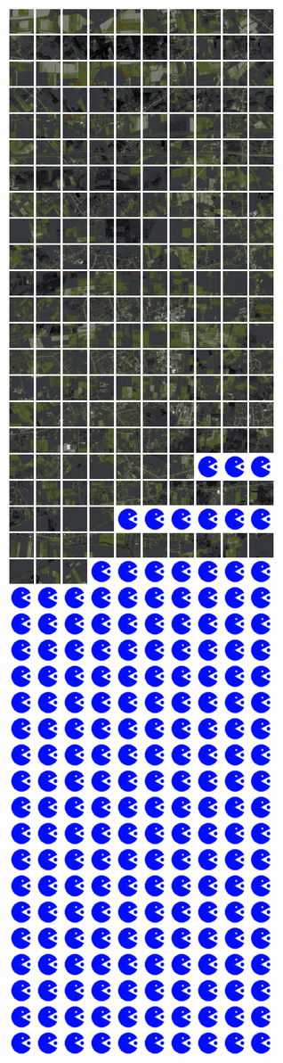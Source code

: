 <html>
<div>
<img src="https://github.com/HakkaTjakka/NL_TILE_MAP/blob/main/18/597/-1031/r.5970.-10310.png" height="44" width="44">
<img src="https://github.com/HakkaTjakka/NL_TILE_MAP/blob/main/18/597/-1031/r.5971.-10310.png" height="44" width="44">
<img src="https://github.com/HakkaTjakka/NL_TILE_MAP/blob/main/18/597/-1031/r.5972.-10310.png" height="44" width="44">
<img src="https://github.com/HakkaTjakka/NL_TILE_MAP/blob/main/18/597/-1031/r.5973.-10310.png" height="44" width="44">
<img src="https://github.com/HakkaTjakka/NL_TILE_MAP/blob/main/18/597/-1031/r.5974.-10310.png" height="44" width="44">
<img src="https://github.com/HakkaTjakka/NL_TILE_MAP/blob/main/18/597/-1031/r.5975.-10310.png" height="44" width="44">
<img src="https://github.com/HakkaTjakka/NL_TILE_MAP/blob/main/18/597/-1031/r.5976.-10310.png" height="44" width="44">
<img src="https://github.com/HakkaTjakka/NL_TILE_MAP/blob/main/18/597/-1031/r.5977.-10310.png" height="44" width="44">
<img src="https://github.com/HakkaTjakka/NL_TILE_MAP/blob/main/18/597/-1031/r.5978.-10310.png" height="44" width="44">
<img src="https://github.com/HakkaTjakka/NL_TILE_MAP/blob/main/18/597/-1031/r.5979.-10310.png" height="44" width="44">
<img src="https://github.com/HakkaTjakka/NL_TILE_MAP/blob/main/18/598/-1031/r.5980.-10310.png" height="44" width="44">
<img src="https://github.com/HakkaTjakka/NL_TILE_MAP/blob/main/18/598/-1031/r.5981.-10310.png" height="44" width="44">
<img src="https://github.com/HakkaTjakka/NL_TILE_MAP/blob/main/18/598/-1031/r.5982.-10310.png" height="44" width="44">
<img src="https://github.com/HakkaTjakka/NL_TILE_MAP/blob/main/18/598/-1031/r.5983.-10310.png" height="44" width="44">
<img src="https://github.com/HakkaTjakka/NL_TILE_MAP/blob/main/18/598/-1031/r.5984.-10310.png" height="44" width="44">
<img src="https://github.com/HakkaTjakka/NL_TILE_MAP/blob/main/18/598/-1031/r.5985.-10310.png" height="44" width="44">
<img src="https://github.com/HakkaTjakka/NL_TILE_MAP/blob/main/18/598/-1031/r.5986.-10310.png" height="44" width="44">
<img src="https://github.com/HakkaTjakka/NL_TILE_MAP/blob/main/18/598/-1031/r.5987.-10310.png" height="44" width="44">
<img src="https://github.com/HakkaTjakka/NL_TILE_MAP/blob/main/18/598/-1031/r.5988.-10310.png" height="44" width="44">
<img src="https://github.com/HakkaTjakka/NL_TILE_MAP/blob/main/18/598/-1031/r.5989.-10310.png" height="44" width="44">
<br>
<img src="https://github.com/HakkaTjakka/NL_TILE_MAP/blob/main/18/597/-1031/r.5970.-10309.png" height="44" width="44">
<img src="https://github.com/HakkaTjakka/NL_TILE_MAP/blob/main/18/597/-1031/r.5971.-10309.png" height="44" width="44">
<img src="https://github.com/HakkaTjakka/NL_TILE_MAP/blob/main/18/597/-1031/r.5972.-10309.png" height="44" width="44">
<img src="https://github.com/HakkaTjakka/NL_TILE_MAP/blob/main/18/597/-1031/r.5973.-10309.png" height="44" width="44">
<img src="https://github.com/HakkaTjakka/NL_TILE_MAP/blob/main/18/597/-1031/r.5974.-10309.png" height="44" width="44">
<img src="https://github.com/HakkaTjakka/NL_TILE_MAP/blob/main/18/597/-1031/r.5975.-10309.png" height="44" width="44">
<img src="https://github.com/HakkaTjakka/NL_TILE_MAP/blob/main/18/597/-1031/r.5976.-10309.png" height="44" width="44">
<img src="https://github.com/HakkaTjakka/NL_TILE_MAP/blob/main/18/597/-1031/r.5977.-10309.png" height="44" width="44">
<img src="https://github.com/HakkaTjakka/NL_TILE_MAP/blob/main/18/597/-1031/r.5978.-10309.png" height="44" width="44">
<img src="https://github.com/HakkaTjakka/NL_TILE_MAP/blob/main/18/597/-1031/r.5979.-10309.png" height="44" width="44">
<img src="https://github.com/HakkaTjakka/NL_TILE_MAP/blob/main/18/598/-1031/r.5980.-10309.png" height="44" width="44">
<img src="https://github.com/HakkaTjakka/NL_TILE_MAP/blob/main/18/598/-1031/r.5981.-10309.png" height="44" width="44">
<img src="https://github.com/HakkaTjakka/NL_TILE_MAP/blob/main/18/598/-1031/r.5982.-10309.png" height="44" width="44">
<img src="https://github.com/HakkaTjakka/NL_TILE_MAP/blob/main/18/598/-1031/r.5983.-10309.png" height="44" width="44">
<img src="https://github.com/HakkaTjakka/NL_TILE_MAP/blob/main/18/598/-1031/r.5984.-10309.png" height="44" width="44">
<img src="https://github.com/HakkaTjakka/NL_TILE_MAP/blob/main/18/598/-1031/r.5985.-10309.png" height="44" width="44">
<img src="https://github.com/HakkaTjakka/NL_TILE_MAP/blob/main/18/598/-1031/r.5986.-10309.png" height="44" width="44">
<img src="https://github.com/HakkaTjakka/NL_TILE_MAP/blob/main/18/598/-1031/r.5987.-10309.png" height="44" width="44">
<img src="https://github.com/HakkaTjakka/NL_TILE_MAP/blob/main/18/598/-1031/r.5988.-10309.png" height="44" width="44">
<img src="https://github.com/HakkaTjakka/NL_TILE_MAP/blob/main/18/598/-1031/r.5989.-10309.png" height="44" width="44">
<br>
<img src="https://github.com/HakkaTjakka/NL_TILE_MAP/blob/main/18/597/-1031/r.5970.-10308.png" height="44" width="44">
<img src="https://github.com/HakkaTjakka/NL_TILE_MAP/blob/main/18/597/-1031/r.5971.-10308.png" height="44" width="44">
<img src="https://github.com/HakkaTjakka/NL_TILE_MAP/blob/main/18/597/-1031/r.5972.-10308.png" height="44" width="44">
<img src="https://github.com/HakkaTjakka/NL_TILE_MAP/blob/main/18/597/-1031/r.5973.-10308.png" height="44" width="44">
<img src="https://github.com/HakkaTjakka/NL_TILE_MAP/blob/main/18/597/-1031/r.5974.-10308.png" height="44" width="44">
<img src="https://github.com/HakkaTjakka/NL_TILE_MAP/blob/main/18/597/-1031/r.5975.-10308.png" height="44" width="44">
<img src="https://github.com/HakkaTjakka/NL_TILE_MAP/blob/main/18/597/-1031/r.5976.-10308.png" height="44" width="44">
<img src="https://github.com/HakkaTjakka/NL_TILE_MAP/blob/main/18/597/-1031/r.5977.-10308.png" height="44" width="44">
<img src="https://github.com/HakkaTjakka/NL_TILE_MAP/blob/main/18/597/-1031/r.5978.-10308.png" height="44" width="44">
<img src="https://github.com/HakkaTjakka/NL_TILE_MAP/blob/main/18/597/-1031/r.5979.-10308.png" height="44" width="44">
<img src="https://github.com/HakkaTjakka/NL_TILE_MAP/blob/main/18/598/-1031/r.5980.-10308.png" height="44" width="44">
<img src="https://github.com/HakkaTjakka/NL_TILE_MAP/blob/main/18/598/-1031/r.5981.-10308.png" height="44" width="44">
<img src="https://github.com/HakkaTjakka/NL_TILE_MAP/blob/main/18/598/-1031/r.5982.-10308.png" height="44" width="44">
<img src="https://github.com/HakkaTjakka/NL_TILE_MAP/blob/main/18/598/-1031/r.5983.-10308.png" height="44" width="44">
<img src="https://github.com/HakkaTjakka/NL_TILE_MAP/blob/main/18/598/-1031/r.5984.-10308.png" height="44" width="44">
<img src="https://github.com/HakkaTjakka/NL_TILE_MAP/blob/main/18/598/-1031/r.5985.-10308.png" height="44" width="44">
<img src="https://github.com/HakkaTjakka/NL_TILE_MAP/blob/main/18/598/-1031/r.5986.-10308.png" height="44" width="44">
<img src="https://github.com/HakkaTjakka/NL_TILE_MAP/blob/main/18/598/-1031/r.5987.-10308.png" height="44" width="44">
<img src="https://github.com/HakkaTjakka/NL_TILE_MAP/blob/main/18/598/-1031/r.5988.-10308.png" height="44" width="44">
<img src="https://github.com/HakkaTjakka/NL_TILE_MAP/blob/main/18/598/-1031/r.5989.-10308.png" height="44" width="44">
<br>
<img src="https://github.com/HakkaTjakka/NL_TILE_MAP/blob/main/18/597/-1031/r.5970.-10307.png" height="44" width="44">
<img src="https://github.com/HakkaTjakka/NL_TILE_MAP/blob/main/18/597/-1031/r.5971.-10307.png" height="44" width="44">
<img src="https://github.com/HakkaTjakka/NL_TILE_MAP/blob/main/18/597/-1031/r.5972.-10307.png" height="44" width="44">
<img src="https://github.com/HakkaTjakka/NL_TILE_MAP/blob/main/18/597/-1031/r.5973.-10307.png" height="44" width="44">
<img src="https://github.com/HakkaTjakka/NL_TILE_MAP/blob/main/18/597/-1031/r.5974.-10307.png" height="44" width="44">
<img src="https://github.com/HakkaTjakka/NL_TILE_MAP/blob/main/18/597/-1031/r.5975.-10307.png" height="44" width="44">
<img src="https://github.com/HakkaTjakka/NL_TILE_MAP/blob/main/18/597/-1031/r.5976.-10307.png" height="44" width="44">
<img src="https://github.com/HakkaTjakka/NL_TILE_MAP/blob/main/18/597/-1031/r.5977.-10307.png" height="44" width="44">
<img src="https://github.com/HakkaTjakka/NL_TILE_MAP/blob/main/18/597/-1031/r.5978.-10307.png" height="44" width="44">
<img src="https://github.com/HakkaTjakka/NL_TILE_MAP/blob/main/18/597/-1031/r.5979.-10307.png" height="44" width="44">
<img src="https://github.com/HakkaTjakka/NL_TILE_MAP/blob/main/18/598/-1031/r.5980.-10307.png" height="44" width="44">
<img src="https://github.com/HakkaTjakka/NL_TILE_MAP/blob/main/18/598/-1031/r.5981.-10307.png" height="44" width="44">
<img src="https://github.com/HakkaTjakka/NL_TILE_MAP/blob/main/18/598/-1031/r.5982.-10307.png" height="44" width="44">
<img src="https://github.com/HakkaTjakka/NL_TILE_MAP/blob/main/18/598/-1031/r.5983.-10307.png" height="44" width="44">
<img src="https://github.com/HakkaTjakka/NL_TILE_MAP/blob/main/18/598/-1031/r.5984.-10307.png" height="44" width="44">
<img src="https://github.com/HakkaTjakka/NL_TILE_MAP/blob/main/18/598/-1031/r.5985.-10307.png" height="44" width="44">
<img src="https://github.com/HakkaTjakka/NL_TILE_MAP/blob/main/18/598/-1031/r.5986.-10307.png" height="44" width="44">
<img src="https://github.com/HakkaTjakka/NL_TILE_MAP/blob/main/18/598/-1031/r.5987.-10307.png" height="44" width="44">
<img src="https://github.com/HakkaTjakka/NL_TILE_MAP/blob/main/18/598/-1031/r.5988.-10307.png" height="44" width="44">
<img src="https://github.com/HakkaTjakka/NL_TILE_MAP/blob/main/18/598/-1031/r.5989.-10307.png" height="44" width="44">
<br>
<img src="https://github.com/HakkaTjakka/NL_TILE_MAP/blob/main/18/597/-1031/r.5970.-10306.png" height="44" width="44">
<img src="https://github.com/HakkaTjakka/NL_TILE_MAP/blob/main/18/597/-1031/r.5971.-10306.png" height="44" width="44">
<img src="https://github.com/HakkaTjakka/NL_TILE_MAP/blob/main/18/597/-1031/r.5972.-10306.png" height="44" width="44">
<img src="https://github.com/HakkaTjakka/NL_TILE_MAP/blob/main/18/597/-1031/r.5973.-10306.png" height="44" width="44">
<img src="https://github.com/HakkaTjakka/NL_TILE_MAP/blob/main/18/597/-1031/r.5974.-10306.png" height="44" width="44">
<img src="https://github.com/HakkaTjakka/NL_TILE_MAP/blob/main/18/597/-1031/r.5975.-10306.png" height="44" width="44">
<img src="https://github.com/HakkaTjakka/NL_TILE_MAP/blob/main/18/597/-1031/r.5976.-10306.png" height="44" width="44">
<img src="https://github.com/HakkaTjakka/NL_TILE_MAP/blob/main/18/597/-1031/r.5977.-10306.png" height="44" width="44">
<img src="https://github.com/HakkaTjakka/NL_TILE_MAP/blob/main/18/597/-1031/r.5978.-10306.png" height="44" width="44">
<img src="https://github.com/HakkaTjakka/NL_TILE_MAP/blob/main/18/597/-1031/r.5979.-10306.png" height="44" width="44">
<img src="https://github.com/HakkaTjakka/NL_TILE_MAP/blob/main/18/598/-1031/r.5980.-10306.png" height="44" width="44">
<img src="https://github.com/HakkaTjakka/NL_TILE_MAP/blob/main/18/598/-1031/r.5981.-10306.png" height="44" width="44">
<img src="https://github.com/HakkaTjakka/NL_TILE_MAP/blob/main/18/598/-1031/r.5982.-10306.png" height="44" width="44">
<img src="https://github.com/HakkaTjakka/NL_TILE_MAP/blob/main/18/598/-1031/r.5983.-10306.png" height="44" width="44">
<img src="https://github.com/HakkaTjakka/NL_TILE_MAP/blob/main/18/598/-1031/r.5984.-10306.png" height="44" width="44">
<img src="https://github.com/HakkaTjakka/NL_TILE_MAP/blob/main/18/598/-1031/r.5985.-10306.png" height="44" width="44">
<img src="https://github.com/HakkaTjakka/NL_TILE_MAP/blob/main/18/598/-1031/r.5986.-10306.png" height="44" width="44">
<img src="https://github.com/HakkaTjakka/NL_TILE_MAP/blob/main/18/598/-1031/r.5987.-10306.png" height="44" width="44">
<img src="https://github.com/HakkaTjakka/NL_TILE_MAP/blob/main/18/598/-1031/r.5988.-10306.png" height="44" width="44">
<img src="https://github.com/HakkaTjakka/NL_TILE_MAP/blob/main/18/598/-1031/r.5989.-10306.png" height="44" width="44">
<br>
<img src="https://github.com/HakkaTjakka/NL_TILE_MAP/blob/main/18/597/-1031/r.5970.-10305.png" height="44" width="44">
<img src="https://github.com/HakkaTjakka/NL_TILE_MAP/blob/main/18/597/-1031/r.5971.-10305.png" height="44" width="44">
<img src="https://github.com/HakkaTjakka/NL_TILE_MAP/blob/main/18/597/-1031/r.5972.-10305.png" height="44" width="44">
<img src="https://github.com/HakkaTjakka/NL_TILE_MAP/blob/main/18/597/-1031/r.5973.-10305.png" height="44" width="44">
<img src="https://github.com/HakkaTjakka/NL_TILE_MAP/blob/main/18/597/-1031/r.5974.-10305.png" height="44" width="44">
<img src="https://github.com/HakkaTjakka/NL_TILE_MAP/blob/main/18/597/-1031/r.5975.-10305.png" height="44" width="44">
<img src="https://github.com/HakkaTjakka/NL_TILE_MAP/blob/main/18/597/-1031/r.5976.-10305.png" height="44" width="44">
<img src="https://github.com/HakkaTjakka/NL_TILE_MAP/blob/main/18/597/-1031/r.5977.-10305.png" height="44" width="44">
<img src="https://github.com/HakkaTjakka/NL_TILE_MAP/blob/main/18/597/-1031/r.5978.-10305.png" height="44" width="44">
<img src="https://github.com/HakkaTjakka/NL_TILE_MAP/blob/main/18/597/-1031/r.5979.-10305.png" height="44" width="44">
<img src="https://github.com/HakkaTjakka/NL_TILE_MAP/blob/main/18/598/-1031/r.5980.-10305.png" height="44" width="44">
<img src="https://github.com/HakkaTjakka/NL_TILE_MAP/blob/main/18/598/-1031/r.5981.-10305.png" height="44" width="44">
<img src="https://github.com/HakkaTjakka/NL_TILE_MAP/blob/main/18/598/-1031/r.5982.-10305.png" height="44" width="44">
<img src="https://github.com/HakkaTjakka/NL_TILE_MAP/blob/main/18/598/-1031/r.5983.-10305.png" height="44" width="44">
<img src="https://github.com/HakkaTjakka/NL_TILE_MAP/blob/main/18/598/-1031/r.5984.-10305.png" height="44" width="44">
<img src="https://github.com/HakkaTjakka/NL_TILE_MAP/blob/main/18/598/-1031/r.5985.-10305.png" height="44" width="44">
<img src="https://github.com/HakkaTjakka/NL_TILE_MAP/blob/main/18/598/-1031/r.5986.-10305.png" height="44" width="44">
<img src="https://github.com/HakkaTjakka/NL_TILE_MAP/blob/main/18/598/-1031/r.5987.-10305.png" height="44" width="44">
<img src="https://github.com/HakkaTjakka/NL_TILE_MAP/blob/main/18/598/-1031/r.5988.-10305.png" height="44" width="44">
<img src="https://github.com/HakkaTjakka/NL_TILE_MAP/blob/main/18/598/-1031/r.5989.-10305.png" height="44" width="44">
<br>
<img src="https://github.com/HakkaTjakka/NL_TILE_MAP/blob/main/18/597/-1031/r.5970.-10304.png" height="44" width="44">
<img src="https://github.com/HakkaTjakka/NL_TILE_MAP/blob/main/18/597/-1031/r.5971.-10304.png" height="44" width="44">
<img src="https://github.com/HakkaTjakka/NL_TILE_MAP/blob/main/18/597/-1031/r.5972.-10304.png" height="44" width="44">
<img src="https://github.com/HakkaTjakka/NL_TILE_MAP/blob/main/18/597/-1031/r.5973.-10304.png" height="44" width="44">
<img src="https://github.com/HakkaTjakka/NL_TILE_MAP/blob/main/18/597/-1031/r.5974.-10304.png" height="44" width="44">
<img src="https://github.com/HakkaTjakka/NL_TILE_MAP/blob/main/18/597/-1031/r.5975.-10304.png" height="44" width="44">
<img src="https://github.com/HakkaTjakka/NL_TILE_MAP/blob/main/18/597/-1031/r.5976.-10304.png" height="44" width="44">
<img src="https://github.com/HakkaTjakka/NL_TILE_MAP/blob/main/18/597/-1031/r.5977.-10304.png" height="44" width="44">
<img src="https://github.com/HakkaTjakka/NL_TILE_MAP/blob/main/18/597/-1031/r.5978.-10304.png" height="44" width="44">
<img src="https://github.com/HakkaTjakka/NL_TILE_MAP/blob/main/18/597/-1031/r.5979.-10304.png" height="44" width="44">
<img src="https://github.com/HakkaTjakka/NL_TILE_MAP/blob/main/18/598/-1031/r.5980.-10304.png" height="44" width="44">
<img src="https://github.com/HakkaTjakka/NL_TILE_MAP/blob/main/18/598/-1031/r.5981.-10304.png" height="44" width="44">
<img src="https://github.com/HakkaTjakka/NL_TILE_MAP/blob/main/18/598/-1031/r.5982.-10304.png" height="44" width="44">
<img src="https://github.com/HakkaTjakka/NL_TILE_MAP/blob/main/18/598/-1031/r.5983.-10304.png" height="44" width="44">
<img src="https://github.com/HakkaTjakka/NL_TILE_MAP/blob/main/18/598/-1031/r.5984.-10304.png" height="44" width="44">
<img src="https://github.com/HakkaTjakka/NL_TILE_MAP/blob/main/18/598/-1031/r.5985.-10304.png" height="44" width="44">
<img src="https://github.com/HakkaTjakka/NL_TILE_MAP/blob/main/18/598/-1031/r.5986.-10304.png" height="44" width="44">
<img src="https://github.com/HakkaTjakka/NL_TILE_MAP/blob/main/18/598/-1031/r.5987.-10304.png" height="44" width="44">
<img src="https://github.com/HakkaTjakka/NL_TILE_MAP/blob/main/18/598/-1031/r.5988.-10304.png" height="44" width="44">
<img src="https://github.com/HakkaTjakka/NL_TILE_MAP/blob/main/18/598/-1031/r.5989.-10304.png" height="44" width="44">
<br>
<img src="https://github.com/HakkaTjakka/NL_TILE_MAP/blob/main/18/597/-1031/r.5970.-10303.png" height="44" width="44">
<img src="https://github.com/HakkaTjakka/NL_TILE_MAP/blob/main/18/597/-1031/r.5971.-10303.png" height="44" width="44">
<img src="https://github.com/HakkaTjakka/NL_TILE_MAP/blob/main/18/597/-1031/r.5972.-10303.png" height="44" width="44">
<img src="https://github.com/HakkaTjakka/NL_TILE_MAP/blob/main/18/597/-1031/r.5973.-10303.png" height="44" width="44">
<img src="https://github.com/HakkaTjakka/NL_TILE_MAP/blob/main/18/597/-1031/r.5974.-10303.png" height="44" width="44">
<img src="https://github.com/HakkaTjakka/NL_TILE_MAP/blob/main/18/597/-1031/r.5975.-10303.png" height="44" width="44">
<img src="https://github.com/HakkaTjakka/NL_TILE_MAP/blob/main/18/597/-1031/r.5976.-10303.png" height="44" width="44">
<img src="https://github.com/HakkaTjakka/NL_TILE_MAP/blob/main/18/597/-1031/r.5977.-10303.png" height="44" width="44">
<img src="https://github.com/HakkaTjakka/NL_TILE_MAP/blob/main/18/597/-1031/r.5978.-10303.png" height="44" width="44">
<img src="https://github.com/HakkaTjakka/NL_TILE_MAP/blob/main/18/597/-1031/r.5979.-10303.png" height="44" width="44">
<img src="https://github.com/HakkaTjakka/NL_TILE_MAP/blob/main/18/598/-1031/r.5980.-10303.png" height="44" width="44">
<img src="https://github.com/HakkaTjakka/NL_TILE_MAP/blob/main/18/598/-1031/r.5981.-10303.png" height="44" width="44">
<img src="https://github.com/HakkaTjakka/NL_TILE_MAP/blob/main/18/598/-1031/r.5982.-10303.png" height="44" width="44">
<img src="https://github.com/HakkaTjakka/NL_TILE_MAP/blob/main/18/598/-1031/r.5983.-10303.png" height="44" width="44">
<img src="https://github.com/HakkaTjakka/NL_TILE_MAP/blob/main/18/598/-1031/r.5984.-10303.png" height="44" width="44">
<img src="https://github.com/HakkaTjakka/NL_TILE_MAP/blob/main/18/598/-1031/r.5985.-10303.png" height="44" width="44">
<img src="https://github.com/HakkaTjakka/NL_TILE_MAP/blob/main/18/598/-1031/r.5986.-10303.png" height="44" width="44">
<img src="https://github.com/HakkaTjakka/NL_TILE_MAP/blob/main/18/598/-1031/r.5987.-10303.png" height="44" width="44">
<img src="https://github.com/HakkaTjakka/NL_TILE_MAP/blob/main/18/598/-1031/r.5988.-10303.png" height="44" width="44">
<img src="https://github.com/HakkaTjakka/NL_TILE_MAP/blob/main/18/598/-1031/r.5989.-10303.png" height="44" width="44">
<br>
<img src="https://github.com/HakkaTjakka/NL_TILE_MAP/blob/main/18/597/-1031/r.5970.-10302.png" height="44" width="44">
<img src="https://github.com/HakkaTjakka/NL_TILE_MAP/blob/main/18/597/-1031/r.5971.-10302.png" height="44" width="44">
<img src="https://github.com/HakkaTjakka/NL_TILE_MAP/blob/main/18/597/-1031/r.5972.-10302.png" height="44" width="44">
<img src="https://github.com/HakkaTjakka/NL_TILE_MAP/blob/main/18/597/-1031/r.5973.-10302.png" height="44" width="44">
<img src="https://github.com/HakkaTjakka/NL_TILE_MAP/blob/main/18/597/-1031/r.5974.-10302.png" height="44" width="44">
<img src="https://github.com/HakkaTjakka/NL_TILE_MAP/blob/main/18/597/-1031/r.5975.-10302.png" height="44" width="44">
<img src="https://github.com/HakkaTjakka/NL_TILE_MAP/blob/main/18/597/-1031/r.5976.-10302.png" height="44" width="44">
<img src="https://github.com/HakkaTjakka/NL_TILE_MAP/blob/main/18/597/-1031/r.5977.-10302.png" height="44" width="44">
<img src="https://github.com/HakkaTjakka/NL_TILE_MAP/blob/main/18/597/-1031/r.5978.-10302.png" height="44" width="44">
<img src="https://github.com/HakkaTjakka/NL_TILE_MAP/blob/main/18/597/-1031/r.5979.-10302.png" height="44" width="44">
<img src="https://github.com/HakkaTjakka/NL_TILE_MAP/blob/main/18/598/-1031/r.5980.-10302.png" height="44" width="44">
<img src="https://github.com/HakkaTjakka/NL_TILE_MAP/blob/main/18/598/-1031/r.5981.-10302.png" height="44" width="44">
<img src="https://github.com/HakkaTjakka/NL_TILE_MAP/blob/main/18/598/-1031/r.5982.-10302.png" height="44" width="44">
<img src="https://github.com/HakkaTjakka/NL_TILE_MAP/blob/main/18/598/-1031/r.5983.-10302.png" height="44" width="44">
<img src="https://github.com/HakkaTjakka/NL_TILE_MAP/blob/main/18/598/-1031/r.5984.-10302.png" height="44" width="44">
<img src="https://github.com/HakkaTjakka/NL_TILE_MAP/blob/main/18/598/-1031/r.5985.-10302.png" height="44" width="44">
<img src="https://github.com/HakkaTjakka/NL_TILE_MAP/blob/main/18/598/-1031/r.5986.-10302.png" height="44" width="44">
<img src="https://github.com/HakkaTjakka/NL_TILE_MAP/blob/main/source.png" height="44" width="44">
<img src="https://github.com/HakkaTjakka/NL_TILE_MAP/blob/main/source.png" height="44" width="44">
<img src="https://github.com/HakkaTjakka/NL_TILE_MAP/blob/main/source.png" height="44" width="44">
<br>
<img src="https://github.com/HakkaTjakka/NL_TILE_MAP/blob/main/18/597/-1031/r.5970.-10301.png" height="44" width="44">
<img src="https://github.com/HakkaTjakka/NL_TILE_MAP/blob/main/18/597/-1031/r.5971.-10301.png" height="44" width="44">
<img src="https://github.com/HakkaTjakka/NL_TILE_MAP/blob/main/18/597/-1031/r.5972.-10301.png" height="44" width="44">
<img src="https://github.com/HakkaTjakka/NL_TILE_MAP/blob/main/18/597/-1031/r.5973.-10301.png" height="44" width="44">
<img src="https://github.com/HakkaTjakka/NL_TILE_MAP/blob/main/18/597/-1031/r.5974.-10301.png" height="44" width="44">
<img src="https://github.com/HakkaTjakka/NL_TILE_MAP/blob/main/18/597/-1031/r.5975.-10301.png" height="44" width="44">
<img src="https://github.com/HakkaTjakka/NL_TILE_MAP/blob/main/18/597/-1031/r.5976.-10301.png" height="44" width="44">
<img src="https://github.com/HakkaTjakka/NL_TILE_MAP/blob/main/18/597/-1031/r.5977.-10301.png" height="44" width="44">
<img src="https://github.com/HakkaTjakka/NL_TILE_MAP/blob/main/18/597/-1031/r.5978.-10301.png" height="44" width="44">
<img src="https://github.com/HakkaTjakka/NL_TILE_MAP/blob/main/18/597/-1031/r.5979.-10301.png" height="44" width="44">
<img src="https://github.com/HakkaTjakka/NL_TILE_MAP/blob/main/18/598/-1031/r.5980.-10301.png" height="44" width="44">
<img src="https://github.com/HakkaTjakka/NL_TILE_MAP/blob/main/18/598/-1031/r.5981.-10301.png" height="44" width="44">
<img src="https://github.com/HakkaTjakka/NL_TILE_MAP/blob/main/18/598/-1031/r.5982.-10301.png" height="44" width="44">
<img src="https://github.com/HakkaTjakka/NL_TILE_MAP/blob/main/18/598/-1031/r.5983.-10301.png" height="44" width="44">
<img src="https://github.com/HakkaTjakka/NL_TILE_MAP/blob/main/source.png" height="44" width="44">
<img src="https://github.com/HakkaTjakka/NL_TILE_MAP/blob/main/source.png" height="44" width="44">
<img src="https://github.com/HakkaTjakka/NL_TILE_MAP/blob/main/source.png" height="44" width="44">
<img src="https://github.com/HakkaTjakka/NL_TILE_MAP/blob/main/source.png" height="44" width="44">
<img src="https://github.com/HakkaTjakka/NL_TILE_MAP/blob/main/source.png" height="44" width="44">
<img src="https://github.com/HakkaTjakka/NL_TILE_MAP/blob/main/source.png" height="44" width="44">
<br>
<img src="https://github.com/HakkaTjakka/NL_TILE_MAP/blob/main/18/597/-1030/r.5970.-10300.png" height="44" width="44">
<img src="https://github.com/HakkaTjakka/NL_TILE_MAP/blob/main/18/597/-1030/r.5971.-10300.png" height="44" width="44">
<img src="https://github.com/HakkaTjakka/NL_TILE_MAP/blob/main/18/597/-1030/r.5972.-10300.png" height="44" width="44">
<img src="https://github.com/HakkaTjakka/NL_TILE_MAP/blob/main/18/597/-1030/r.5973.-10300.png" height="44" width="44">
<img src="https://github.com/HakkaTjakka/NL_TILE_MAP/blob/main/18/597/-1030/r.5974.-10300.png" height="44" width="44">
<img src="https://github.com/HakkaTjakka/NL_TILE_MAP/blob/main/18/597/-1030/r.5975.-10300.png" height="44" width="44">
<img src="https://github.com/HakkaTjakka/NL_TILE_MAP/blob/main/18/597/-1030/r.5976.-10300.png" height="44" width="44">
<img src="https://github.com/HakkaTjakka/NL_TILE_MAP/blob/main/18/597/-1030/r.5977.-10300.png" height="44" width="44">
<img src="https://github.com/HakkaTjakka/NL_TILE_MAP/blob/main/18/597/-1030/r.5978.-10300.png" height="44" width="44">
<img src="https://github.com/HakkaTjakka/NL_TILE_MAP/blob/main/18/597/-1030/r.5979.-10300.png" height="44" width="44">
<img src="https://github.com/HakkaTjakka/NL_TILE_MAP/blob/main/18/598/-1030/r.5980.-10300.png" height="44" width="44">
<img src="https://github.com/HakkaTjakka/NL_TILE_MAP/blob/main/18/598/-1030/r.5981.-10300.png" height="44" width="44">
<img src="https://github.com/HakkaTjakka/NL_TILE_MAP/blob/main/18/598/-1030/r.5982.-10300.png" height="44" width="44">
<img src="https://github.com/HakkaTjakka/NL_TILE_MAP/blob/main/source.png" height="44" width="44">
<img src="https://github.com/HakkaTjakka/NL_TILE_MAP/blob/main/source.png" height="44" width="44">
<img src="https://github.com/HakkaTjakka/NL_TILE_MAP/blob/main/source.png" height="44" width="44">
<img src="https://github.com/HakkaTjakka/NL_TILE_MAP/blob/main/source.png" height="44" width="44">
<img src="https://github.com/HakkaTjakka/NL_TILE_MAP/blob/main/source.png" height="44" width="44">
<img src="https://github.com/HakkaTjakka/NL_TILE_MAP/blob/main/source.png" height="44" width="44">
<img src="https://github.com/HakkaTjakka/NL_TILE_MAP/blob/main/source.png" height="44" width="44">
<br>
<img src="https://github.com/HakkaTjakka/NL_TILE_MAP/blob/main/source.png" height="44" width="44">
<img src="https://github.com/HakkaTjakka/NL_TILE_MAP/blob/main/source.png" height="44" width="44">
<img src="https://github.com/HakkaTjakka/NL_TILE_MAP/blob/main/source.png" height="44" width="44">
<img src="https://github.com/HakkaTjakka/NL_TILE_MAP/blob/main/source.png" height="44" width="44">
<img src="https://github.com/HakkaTjakka/NL_TILE_MAP/blob/main/source.png" height="44" width="44">
<img src="https://github.com/HakkaTjakka/NL_TILE_MAP/blob/main/source.png" height="44" width="44">
<img src="https://github.com/HakkaTjakka/NL_TILE_MAP/blob/main/source.png" height="44" width="44">
<img src="https://github.com/HakkaTjakka/NL_TILE_MAP/blob/main/source.png" height="44" width="44">
<img src="https://github.com/HakkaTjakka/NL_TILE_MAP/blob/main/source.png" height="44" width="44">
<img src="https://github.com/HakkaTjakka/NL_TILE_MAP/blob/main/source.png" height="44" width="44">
<img src="https://github.com/HakkaTjakka/NL_TILE_MAP/blob/main/source.png" height="44" width="44">
<img src="https://github.com/HakkaTjakka/NL_TILE_MAP/blob/main/source.png" height="44" width="44">
<img src="https://github.com/HakkaTjakka/NL_TILE_MAP/blob/main/source.png" height="44" width="44">
<img src="https://github.com/HakkaTjakka/NL_TILE_MAP/blob/main/source.png" height="44" width="44">
<img src="https://github.com/HakkaTjakka/NL_TILE_MAP/blob/main/source.png" height="44" width="44">
<img src="https://github.com/HakkaTjakka/NL_TILE_MAP/blob/main/source.png" height="44" width="44">
<img src="https://github.com/HakkaTjakka/NL_TILE_MAP/blob/main/source.png" height="44" width="44">
<img src="https://github.com/HakkaTjakka/NL_TILE_MAP/blob/main/source.png" height="44" width="44">
<img src="https://github.com/HakkaTjakka/NL_TILE_MAP/blob/main/source.png" height="44" width="44">
<img src="https://github.com/HakkaTjakka/NL_TILE_MAP/blob/main/source.png" height="44" width="44">
<br>
<img src="https://github.com/HakkaTjakka/NL_TILE_MAP/blob/main/source.png" height="44" width="44">
<img src="https://github.com/HakkaTjakka/NL_TILE_MAP/blob/main/source.png" height="44" width="44">
<img src="https://github.com/HakkaTjakka/NL_TILE_MAP/blob/main/source.png" height="44" width="44">
<img src="https://github.com/HakkaTjakka/NL_TILE_MAP/blob/main/source.png" height="44" width="44">
<img src="https://github.com/HakkaTjakka/NL_TILE_MAP/blob/main/source.png" height="44" width="44">
<img src="https://github.com/HakkaTjakka/NL_TILE_MAP/blob/main/source.png" height="44" width="44">
<img src="https://github.com/HakkaTjakka/NL_TILE_MAP/blob/main/source.png" height="44" width="44">
<img src="https://github.com/HakkaTjakka/NL_TILE_MAP/blob/main/source.png" height="44" width="44">
<img src="https://github.com/HakkaTjakka/NL_TILE_MAP/blob/main/source.png" height="44" width="44">
<img src="https://github.com/HakkaTjakka/NL_TILE_MAP/blob/main/source.png" height="44" width="44">
<img src="https://github.com/HakkaTjakka/NL_TILE_MAP/blob/main/source.png" height="44" width="44">
<img src="https://github.com/HakkaTjakka/NL_TILE_MAP/blob/main/source.png" height="44" width="44">
<img src="https://github.com/HakkaTjakka/NL_TILE_MAP/blob/main/source.png" height="44" width="44">
<img src="https://github.com/HakkaTjakka/NL_TILE_MAP/blob/main/source.png" height="44" width="44">
<img src="https://github.com/HakkaTjakka/NL_TILE_MAP/blob/main/source.png" height="44" width="44">
<img src="https://github.com/HakkaTjakka/NL_TILE_MAP/blob/main/source.png" height="44" width="44">
<img src="https://github.com/HakkaTjakka/NL_TILE_MAP/blob/main/source.png" height="44" width="44">
<img src="https://github.com/HakkaTjakka/NL_TILE_MAP/blob/main/source.png" height="44" width="44">
<img src="https://github.com/HakkaTjakka/NL_TILE_MAP/blob/main/source.png" height="44" width="44">
<img src="https://github.com/HakkaTjakka/NL_TILE_MAP/blob/main/source.png" height="44" width="44">
<br>
<img src="https://github.com/HakkaTjakka/NL_TILE_MAP/blob/main/source.png" height="44" width="44">
<img src="https://github.com/HakkaTjakka/NL_TILE_MAP/blob/main/source.png" height="44" width="44">
<img src="https://github.com/HakkaTjakka/NL_TILE_MAP/blob/main/source.png" height="44" width="44">
<img src="https://github.com/HakkaTjakka/NL_TILE_MAP/blob/main/source.png" height="44" width="44">
<img src="https://github.com/HakkaTjakka/NL_TILE_MAP/blob/main/source.png" height="44" width="44">
<img src="https://github.com/HakkaTjakka/NL_TILE_MAP/blob/main/source.png" height="44" width="44">
<img src="https://github.com/HakkaTjakka/NL_TILE_MAP/blob/main/source.png" height="44" width="44">
<img src="https://github.com/HakkaTjakka/NL_TILE_MAP/blob/main/source.png" height="44" width="44">
<img src="https://github.com/HakkaTjakka/NL_TILE_MAP/blob/main/source.png" height="44" width="44">
<img src="https://github.com/HakkaTjakka/NL_TILE_MAP/blob/main/source.png" height="44" width="44">
<img src="https://github.com/HakkaTjakka/NL_TILE_MAP/blob/main/source.png" height="44" width="44">
<img src="https://github.com/HakkaTjakka/NL_TILE_MAP/blob/main/source.png" height="44" width="44">
<img src="https://github.com/HakkaTjakka/NL_TILE_MAP/blob/main/source.png" height="44" width="44">
<img src="https://github.com/HakkaTjakka/NL_TILE_MAP/blob/main/source.png" height="44" width="44">
<img src="https://github.com/HakkaTjakka/NL_TILE_MAP/blob/main/source.png" height="44" width="44">
<img src="https://github.com/HakkaTjakka/NL_TILE_MAP/blob/main/source.png" height="44" width="44">
<img src="https://github.com/HakkaTjakka/NL_TILE_MAP/blob/main/source.png" height="44" width="44">
<img src="https://github.com/HakkaTjakka/NL_TILE_MAP/blob/main/source.png" height="44" width="44">
<img src="https://github.com/HakkaTjakka/NL_TILE_MAP/blob/main/source.png" height="44" width="44">
<img src="https://github.com/HakkaTjakka/NL_TILE_MAP/blob/main/source.png" height="44" width="44">
<br>
<img src="https://github.com/HakkaTjakka/NL_TILE_MAP/blob/main/source.png" height="44" width="44">
<img src="https://github.com/HakkaTjakka/NL_TILE_MAP/blob/main/source.png" height="44" width="44">
<img src="https://github.com/HakkaTjakka/NL_TILE_MAP/blob/main/source.png" height="44" width="44">
<img src="https://github.com/HakkaTjakka/NL_TILE_MAP/blob/main/source.png" height="44" width="44">
<img src="https://github.com/HakkaTjakka/NL_TILE_MAP/blob/main/source.png" height="44" width="44">
<img src="https://github.com/HakkaTjakka/NL_TILE_MAP/blob/main/source.png" height="44" width="44">
<img src="https://github.com/HakkaTjakka/NL_TILE_MAP/blob/main/source.png" height="44" width="44">
<img src="https://github.com/HakkaTjakka/NL_TILE_MAP/blob/main/source.png" height="44" width="44">
<img src="https://github.com/HakkaTjakka/NL_TILE_MAP/blob/main/source.png" height="44" width="44">
<img src="https://github.com/HakkaTjakka/NL_TILE_MAP/blob/main/source.png" height="44" width="44">
<img src="https://github.com/HakkaTjakka/NL_TILE_MAP/blob/main/source.png" height="44" width="44">
<img src="https://github.com/HakkaTjakka/NL_TILE_MAP/blob/main/source.png" height="44" width="44">
<img src="https://github.com/HakkaTjakka/NL_TILE_MAP/blob/main/source.png" height="44" width="44">
<img src="https://github.com/HakkaTjakka/NL_TILE_MAP/blob/main/source.png" height="44" width="44">
<img src="https://github.com/HakkaTjakka/NL_TILE_MAP/blob/main/source.png" height="44" width="44">
<img src="https://github.com/HakkaTjakka/NL_TILE_MAP/blob/main/source.png" height="44" width="44">
<img src="https://github.com/HakkaTjakka/NL_TILE_MAP/blob/main/source.png" height="44" width="44">
<img src="https://github.com/HakkaTjakka/NL_TILE_MAP/blob/main/source.png" height="44" width="44">
<img src="https://github.com/HakkaTjakka/NL_TILE_MAP/blob/main/source.png" height="44" width="44">
<img src="https://github.com/HakkaTjakka/NL_TILE_MAP/blob/main/source.png" height="44" width="44">
<br>
<img src="https://github.com/HakkaTjakka/NL_TILE_MAP/blob/main/source.png" height="44" width="44">
<img src="https://github.com/HakkaTjakka/NL_TILE_MAP/blob/main/source.png" height="44" width="44">
<img src="https://github.com/HakkaTjakka/NL_TILE_MAP/blob/main/source.png" height="44" width="44">
<img src="https://github.com/HakkaTjakka/NL_TILE_MAP/blob/main/source.png" height="44" width="44">
<img src="https://github.com/HakkaTjakka/NL_TILE_MAP/blob/main/source.png" height="44" width="44">
<img src="https://github.com/HakkaTjakka/NL_TILE_MAP/blob/main/source.png" height="44" width="44">
<img src="https://github.com/HakkaTjakka/NL_TILE_MAP/blob/main/source.png" height="44" width="44">
<img src="https://github.com/HakkaTjakka/NL_TILE_MAP/blob/main/source.png" height="44" width="44">
<img src="https://github.com/HakkaTjakka/NL_TILE_MAP/blob/main/source.png" height="44" width="44">
<img src="https://github.com/HakkaTjakka/NL_TILE_MAP/blob/main/source.png" height="44" width="44">
<img src="https://github.com/HakkaTjakka/NL_TILE_MAP/blob/main/source.png" height="44" width="44">
<img src="https://github.com/HakkaTjakka/NL_TILE_MAP/blob/main/source.png" height="44" width="44">
<img src="https://github.com/HakkaTjakka/NL_TILE_MAP/blob/main/source.png" height="44" width="44">
<img src="https://github.com/HakkaTjakka/NL_TILE_MAP/blob/main/source.png" height="44" width="44">
<img src="https://github.com/HakkaTjakka/NL_TILE_MAP/blob/main/source.png" height="44" width="44">
<img src="https://github.com/HakkaTjakka/NL_TILE_MAP/blob/main/source.png" height="44" width="44">
<img src="https://github.com/HakkaTjakka/NL_TILE_MAP/blob/main/source.png" height="44" width="44">
<img src="https://github.com/HakkaTjakka/NL_TILE_MAP/blob/main/source.png" height="44" width="44">
<img src="https://github.com/HakkaTjakka/NL_TILE_MAP/blob/main/source.png" height="44" width="44">
<img src="https://github.com/HakkaTjakka/NL_TILE_MAP/blob/main/source.png" height="44" width="44">
<br>
<img src="https://github.com/HakkaTjakka/NL_TILE_MAP/blob/main/source.png" height="44" width="44">
<img src="https://github.com/HakkaTjakka/NL_TILE_MAP/blob/main/source.png" height="44" width="44">
<img src="https://github.com/HakkaTjakka/NL_TILE_MAP/blob/main/source.png" height="44" width="44">
<img src="https://github.com/HakkaTjakka/NL_TILE_MAP/blob/main/source.png" height="44" width="44">
<img src="https://github.com/HakkaTjakka/NL_TILE_MAP/blob/main/source.png" height="44" width="44">
<img src="https://github.com/HakkaTjakka/NL_TILE_MAP/blob/main/source.png" height="44" width="44">
<img src="https://github.com/HakkaTjakka/NL_TILE_MAP/blob/main/source.png" height="44" width="44">
<img src="https://github.com/HakkaTjakka/NL_TILE_MAP/blob/main/source.png" height="44" width="44">
<img src="https://github.com/HakkaTjakka/NL_TILE_MAP/blob/main/source.png" height="44" width="44">
<img src="https://github.com/HakkaTjakka/NL_TILE_MAP/blob/main/source.png" height="44" width="44">
<img src="https://github.com/HakkaTjakka/NL_TILE_MAP/blob/main/source.png" height="44" width="44">
<img src="https://github.com/HakkaTjakka/NL_TILE_MAP/blob/main/source.png" height="44" width="44">
<img src="https://github.com/HakkaTjakka/NL_TILE_MAP/blob/main/source.png" height="44" width="44">
<img src="https://github.com/HakkaTjakka/NL_TILE_MAP/blob/main/source.png" height="44" width="44">
<img src="https://github.com/HakkaTjakka/NL_TILE_MAP/blob/main/source.png" height="44" width="44">
<img src="https://github.com/HakkaTjakka/NL_TILE_MAP/blob/main/source.png" height="44" width="44">
<img src="https://github.com/HakkaTjakka/NL_TILE_MAP/blob/main/source.png" height="44" width="44">
<img src="https://github.com/HakkaTjakka/NL_TILE_MAP/blob/main/source.png" height="44" width="44">
<img src="https://github.com/HakkaTjakka/NL_TILE_MAP/blob/main/source.png" height="44" width="44">
<img src="https://github.com/HakkaTjakka/NL_TILE_MAP/blob/main/source.png" height="44" width="44">
<br>
<img src="https://github.com/HakkaTjakka/NL_TILE_MAP/blob/main/source.png" height="44" width="44">
<img src="https://github.com/HakkaTjakka/NL_TILE_MAP/blob/main/source.png" height="44" width="44">
<img src="https://github.com/HakkaTjakka/NL_TILE_MAP/blob/main/source.png" height="44" width="44">
<img src="https://github.com/HakkaTjakka/NL_TILE_MAP/blob/main/source.png" height="44" width="44">
<img src="https://github.com/HakkaTjakka/NL_TILE_MAP/blob/main/source.png" height="44" width="44">
<img src="https://github.com/HakkaTjakka/NL_TILE_MAP/blob/main/source.png" height="44" width="44">
<img src="https://github.com/HakkaTjakka/NL_TILE_MAP/blob/main/source.png" height="44" width="44">
<img src="https://github.com/HakkaTjakka/NL_TILE_MAP/blob/main/source.png" height="44" width="44">
<img src="https://github.com/HakkaTjakka/NL_TILE_MAP/blob/main/source.png" height="44" width="44">
<img src="https://github.com/HakkaTjakka/NL_TILE_MAP/blob/main/source.png" height="44" width="44">
<img src="https://github.com/HakkaTjakka/NL_TILE_MAP/blob/main/source.png" height="44" width="44">
<img src="https://github.com/HakkaTjakka/NL_TILE_MAP/blob/main/source.png" height="44" width="44">
<img src="https://github.com/HakkaTjakka/NL_TILE_MAP/blob/main/source.png" height="44" width="44">
<img src="https://github.com/HakkaTjakka/NL_TILE_MAP/blob/main/source.png" height="44" width="44">
<img src="https://github.com/HakkaTjakka/NL_TILE_MAP/blob/main/source.png" height="44" width="44">
<img src="https://github.com/HakkaTjakka/NL_TILE_MAP/blob/main/source.png" height="44" width="44">
<img src="https://github.com/HakkaTjakka/NL_TILE_MAP/blob/main/source.png" height="44" width="44">
<img src="https://github.com/HakkaTjakka/NL_TILE_MAP/blob/main/source.png" height="44" width="44">
<img src="https://github.com/HakkaTjakka/NL_TILE_MAP/blob/main/source.png" height="44" width="44">
<img src="https://github.com/HakkaTjakka/NL_TILE_MAP/blob/main/source.png" height="44" width="44">
<br>
<img src="https://github.com/HakkaTjakka/NL_TILE_MAP/blob/main/source.png" height="44" width="44">
<img src="https://github.com/HakkaTjakka/NL_TILE_MAP/blob/main/source.png" height="44" width="44">
<img src="https://github.com/HakkaTjakka/NL_TILE_MAP/blob/main/source.png" height="44" width="44">
<img src="https://github.com/HakkaTjakka/NL_TILE_MAP/blob/main/source.png" height="44" width="44">
<img src="https://github.com/HakkaTjakka/NL_TILE_MAP/blob/main/source.png" height="44" width="44">
<img src="https://github.com/HakkaTjakka/NL_TILE_MAP/blob/main/source.png" height="44" width="44">
<img src="https://github.com/HakkaTjakka/NL_TILE_MAP/blob/main/source.png" height="44" width="44">
<img src="https://github.com/HakkaTjakka/NL_TILE_MAP/blob/main/source.png" height="44" width="44">
<img src="https://github.com/HakkaTjakka/NL_TILE_MAP/blob/main/source.png" height="44" width="44">
<img src="https://github.com/HakkaTjakka/NL_TILE_MAP/blob/main/source.png" height="44" width="44">
<img src="https://github.com/HakkaTjakka/NL_TILE_MAP/blob/main/source.png" height="44" width="44">
<img src="https://github.com/HakkaTjakka/NL_TILE_MAP/blob/main/source.png" height="44" width="44">
<img src="https://github.com/HakkaTjakka/NL_TILE_MAP/blob/main/source.png" height="44" width="44">
<img src="https://github.com/HakkaTjakka/NL_TILE_MAP/blob/main/source.png" height="44" width="44">
<img src="https://github.com/HakkaTjakka/NL_TILE_MAP/blob/main/source.png" height="44" width="44">
<img src="https://github.com/HakkaTjakka/NL_TILE_MAP/blob/main/source.png" height="44" width="44">
<img src="https://github.com/HakkaTjakka/NL_TILE_MAP/blob/main/source.png" height="44" width="44">
<img src="https://github.com/HakkaTjakka/NL_TILE_MAP/blob/main/source.png" height="44" width="44">
<img src="https://github.com/HakkaTjakka/NL_TILE_MAP/blob/main/source.png" height="44" width="44">
<img src="https://github.com/HakkaTjakka/NL_TILE_MAP/blob/main/source.png" height="44" width="44">
<br>
<img src="https://github.com/HakkaTjakka/NL_TILE_MAP/blob/main/source.png" height="44" width="44">
<img src="https://github.com/HakkaTjakka/NL_TILE_MAP/blob/main/source.png" height="44" width="44">
<img src="https://github.com/HakkaTjakka/NL_TILE_MAP/blob/main/source.png" height="44" width="44">
<img src="https://github.com/HakkaTjakka/NL_TILE_MAP/blob/main/source.png" height="44" width="44">
<img src="https://github.com/HakkaTjakka/NL_TILE_MAP/blob/main/source.png" height="44" width="44">
<img src="https://github.com/HakkaTjakka/NL_TILE_MAP/blob/main/source.png" height="44" width="44">
<img src="https://github.com/HakkaTjakka/NL_TILE_MAP/blob/main/source.png" height="44" width="44">
<img src="https://github.com/HakkaTjakka/NL_TILE_MAP/blob/main/source.png" height="44" width="44">
<img src="https://github.com/HakkaTjakka/NL_TILE_MAP/blob/main/source.png" height="44" width="44">
<img src="https://github.com/HakkaTjakka/NL_TILE_MAP/blob/main/source.png" height="44" width="44">
<img src="https://github.com/HakkaTjakka/NL_TILE_MAP/blob/main/source.png" height="44" width="44">
<img src="https://github.com/HakkaTjakka/NL_TILE_MAP/blob/main/source.png" height="44" width="44">
<img src="https://github.com/HakkaTjakka/NL_TILE_MAP/blob/main/source.png" height="44" width="44">
<img src="https://github.com/HakkaTjakka/NL_TILE_MAP/blob/main/source.png" height="44" width="44">
<img src="https://github.com/HakkaTjakka/NL_TILE_MAP/blob/main/source.png" height="44" width="44">
<img src="https://github.com/HakkaTjakka/NL_TILE_MAP/blob/main/source.png" height="44" width="44">
<img src="https://github.com/HakkaTjakka/NL_TILE_MAP/blob/main/source.png" height="44" width="44">
<img src="https://github.com/HakkaTjakka/NL_TILE_MAP/blob/main/source.png" height="44" width="44">
<img src="https://github.com/HakkaTjakka/NL_TILE_MAP/blob/main/source.png" height="44" width="44">
<img src="https://github.com/HakkaTjakka/NL_TILE_MAP/blob/main/source.png" height="44" width="44">
<br>
</div>
</html>
